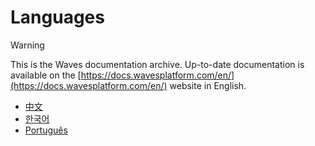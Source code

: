 # Languages

> [!WARNING]
> This is the Waves documentation archive. Up-to-date documentation is available on the [https://docs.wavesplatform.com/en/](https://docs.wavesplatform.com/en/) website in English.

* [中文](zh/)
* [한국어](ko/)
* [Português](pt-br/)

